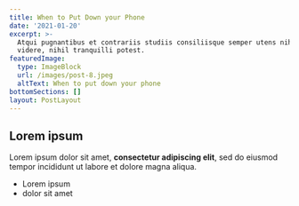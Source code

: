 ```yaml
---
title: When to Put Down your Phone
date: '2021-01-20'
excerpt: >-
  Atqui pugnantibus et contrariis studiis consiliisque semper utens nihil quieti
  videre, nihil tranquilli potest.
featuredImage:
  type: ImageBlock
  url: /images/post-8.jpeg
  altText: When to put down your phone
bottomSections: []
layout: PostLayout
---
```

## Lorem ipsum

Lorem ipsum dolor sit amet, **consectetur adipiscing elit**, sed do eiusmod tempor incididunt ut labore et dolore magna aliqua.

- Lorem ipsum
- dolor sit amet